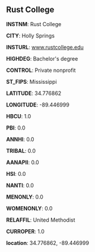 
Rust College
---
**INSTNM**: Rust College

**CITY**: Holly Springs

**INSTURL**: www.rustcollege.edu

**HIGHDEG**: Bachelor's degree

**CONTROL**: Private nonprofit

**ST_FIPS**: Mississippi

**LATITUDE**: 34.776862

**LONGITUDE**: -89.446999

**HBCU**: 1.0

**PBI**: 0.0

**ANNHI**: 0.0

**TRIBAL**: 0.0

**AANAPII**: 0.0

**HSI**: 0.0

**NANTI**: 0.0

**MENONLY**: 0.0

**WOMENONLY**: 0.0

**RELAFFIL**: United Methodist

**CURROPER**: 1.0

**location**: 34.776862, -89.446999